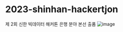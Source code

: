 # 2023-shinhan-hackertjon
제 2회 신한 빅데이터 해커톤 은행 분야 본선 출품
![image](https://github.com/chestnut1717/2023-shinhan-hackerthon/assets/62554639/5bb7c693-ad62-40b7-ae68-0756e5803100)
